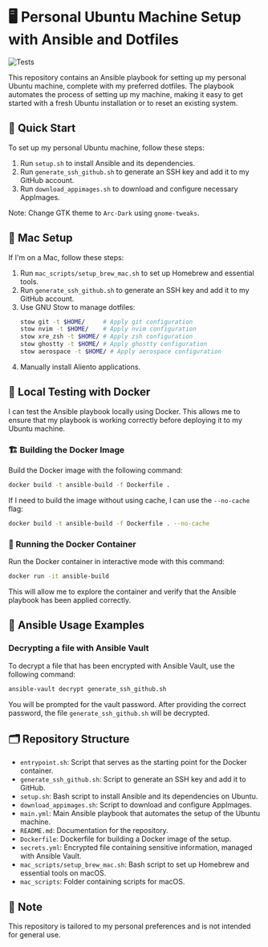 # 🖥️ Personal Ubuntu Machine Setup with Ansible and Dotfiles

![Tests](https://github.com/dombean/ansible/actions/workflows/main.yml/badge.svg)

This repository contains an Ansible playbook for setting up my personal Ubuntu machine,
complete with my preferred dotfiles. The playbook automates the process of setting up
my machine, making it easy to get started with a fresh Ubuntu installation or to
reset an existing system.

## 🚀 Quick Start

To set up my personal Ubuntu machine, follow these steps:

1. Run `setup.sh` to install Ansible and its dependencies.
2. Run `generate_ssh_github.sh` to generate an SSH key and add it to my GitHub account.
3. Run `download_appimages.sh` to download and configure necessary AppImages.

Note: Change GTK theme to `Arc-Dark` using `gnome-tweaks`.

## 🍏 Mac Setup

If I'm on a Mac, follow these steps:

1. Run `mac_scripts/setup_brew_mac.sh` to set up Homebrew and essential tools.
2. Run `generate_ssh_github.sh` to generate an SSH key and add it to my GitHub account.
3. Use GNU Stow to manage dotfiles:
    ```bash
    stow git -t $HOME/     # Apply git configuration
    stow nvim -t $HOME/    # Apply nvim configuration
    stow xre_zsh -t $HOME/ # Apply zsh configuration
    stow ghostty -t $HOME/ # Apply ghostty configuration
    stow aerospace -t $HOME/ # Apply aerospace configuration
    ```
4. Manually install Aliento applications.

## 🐳 Local Testing with Docker

I can test the Ansible playbook locally using Docker. This allows me to ensure that
my playbook is working correctly before deploying it to my Ubuntu machine.

### 🏗️ Building the Docker Image

Build the Docker image with the following command:

```bash
docker build -t ansible-build -f Dockerfile .
```

If I need to build the image without using cache, I can use the `--no-cache` flag:

```bash
docker build -t ansible-build -f Dockerfile . --no-cache
```

### 🏃 Running the Docker Container

Run the Docker container in interactive mode with this command:

```bash
docker run -it ansible-build
```

This will allow me to explore the container and verify that the Ansible
playbook has been applied correctly.

## 📝 Ansible Usage Examples

### Decrypting a file with Ansible Vault

To decrypt a file that has been encrypted with Ansible Vault, use the following command:

```bash
ansible-vault decrypt generate_ssh_github.sh
```

You will be prompted for the vault password. After providing the correct password,
the file `generate_ssh_github.sh` will be decrypted.

## 🗂️ Repository Structure

- `entrypoint.sh`: Script that serves as the starting point for the Docker container.
- `generate_ssh_github.sh`: Script to generate an SSH key and add it to GitHub.
- `setup.sh`: Bash script to install Ansible and its dependencies on Ubuntu.
- `download_appimages.sh`: Script to download and configure AppImages.
- `main.yml`: Main Ansible playbook that automates the setup of the Ubuntu machine.
- `README.md`: Documentation for the repository.
- `Dockerfile`: Dockerfile for building a Docker image of the setup.
- `secrets.yml`: Encrypted file containing sensitive information, managed with Ansible Vault.
- `mac_scripts/setup_brew_mac.sh`: Bash script to set up Homebrew and essential tools on macOS.
- `mac_scripts`: Folder containing scripts for macOS.

## 📝 Note

This repository is tailored to my personal preferences and is not intended for general use.
